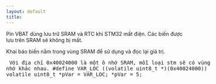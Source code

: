 ```yaml
---
layout: default
title: 
---
```


Pin VBAT dùng lưu trữ SRAM và RTC khi STM32 mất điện.
Các biến được lưu trên SRAM sẽ không bị mất.

Khai báo biến nằm trong vùng SRAM để sử dụng và đọc lại giá trị.
<xmp>
Với địa chỉ 0x40024000 là một ô nhớ SRAM, mỗi loại stm sẽ có vùng nhớ khác nhau.
#define VAR_LOC ((volatile uint8_t *)(0x40024000))
volatile uint8_t *pVar = VAR_LOC;
*pVar = 5;
</xmp>
